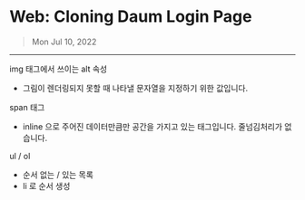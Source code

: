 # Web: Cloning Daum Login Page

> Mon Jul 10, 2022

---



img 태그에서 쓰이는 alt 속성

* 그림이 렌더링되지 못할 때 나타낼 문자열을 지정하기 위한 값입니다.



span 태그

* inline 으로 주어진 데이터만큼만 공간을 가지고 있는 태그입니다.
  줄넘김처리가 없습니다.



ul / ol 

* 순서 없는 / 있는 목록
* li 로 순서 생성
